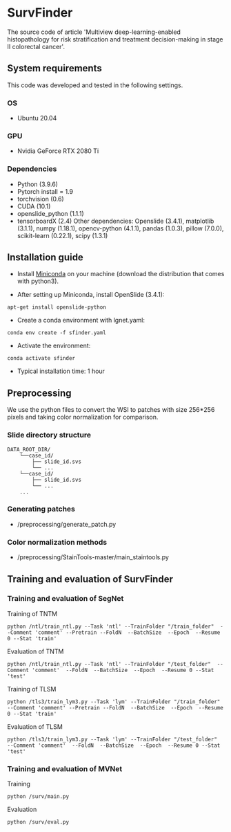 # SurvFinder

The source code of article 'Multiview deep-learning-enabled histopathology for risk stratification and treatment decision-making in stage II colorectal cancer'.

## System requirements
This code was developed and tested in the following settings. 
### OS
- Ubuntu 20.04
### GPU
- Nvidia GeForce RTX 2080 Ti
### Dependencies
- Python (3.9.6)
- Pytorch install = 1.9
- torchvision (0.6)
- CUDA (10.1)
- openslide_python (1.1.1)
- tensorboardX (2.4)
Other dependencies: Openslide (3.4.1), matplotlib (3.1.1), numpy (1.18.1), opencv-python (4.1.1), pandas (1.0.3), pillow (7.0.0), scikit-learn (0.22.1), scipy (1.3.1)
## Installation guide

- Install [Miniconda](https://docs.conda.io/en/latest/miniconda.html#linux-installers) on your machine (download the distribution that comes with python3).  
  
- After setting up Miniconda, install OpenSlide (3.4.1):  
```
apt-get install openslide-python
```
- Create a conda environment with lgnet.yaml:
```
conda env create -f sfinder.yaml
```  
- Activate the environment:
```
conda activate sfinder
```
- Typical installation time: 1 hour

## Preprocessing
We use the python files to convert the WSI to patches with size 256*256 pixels and taking color normalization for comparison.
### Slide directory structure
```
DATA_ROOT_DIR/
    └──case_id/
        ├── slide_id.svs
        └── ...
    └──case_id/
        ├── slide_id.svs
        └── ...
    ...
```
### Generating patches
- /preprocessing/generate_patch.py
### Color normalization methods
- /preprocessing/StainTools-master/main_staintools.py
## Training and evaluation of SurvFinder

### Training and evaluation of SegNet
Training of TNTM
```
python /ntl/train_ntl.py --Task 'ntl' --TrainFolder "/train_folder"  --Comment 'comment' --Pretrain --FoldN  --BatchSize  --Epoch  --Resume 0 --Stat 'train'
```
Evaluation of TNTM
```
python /ntl/train_ntl.py --Task 'ntl' --TrainFolder "/test_folder"  --Comment 'comment'  --FoldN  --BatchSize  --Epoch  --Resume 0 --Stat 'test'
```

Training of TLSM
```
python /tls3/train_lym3.py --Task 'lym' --TrainFolder "/train_folder"  --Comment 'comment' --Pretrain --FoldN  --BatchSize  --Epoch  --Resume 0 --Stat 'train'
```
Evaluation of TLSM
```
python /tls3/train_lym3.py --Task 'lym' --TrainFolder "/test_folder"  --Comment 'comment'  --FoldN  --BatchSize  --Epoch  --Resume 0 --Stat 'test'
```
### Training and evaluation of MVNet
Training
```
python /surv/main.py
```
Evaluation
```
python /surv/eval.py
```